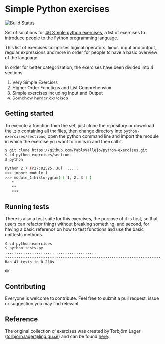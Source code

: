 Simple Python exercises
================

[![Build Status](https://travis-ci.org/PabloVallejo/python-exercises.png?branch=master)](https://travis-ci.org/PabloVallejo/python-exercises)

Set of solutions for [46 Simple python exercises](https://github.com/PabloVallejo/python-exercises/blob/master/exercises-list.md), a list of exercises to introduce people to the
Python programming language.

This list of exercises comprises logical operators, loops, input and output, regular expressions and
more in order for people to have a basic overview of the language.

In order for better categorization, the exercises have been divided into 4 sections.

1. Very Simple Exercises
2. Higher Order Functions and List Comprehension
3. Simple exercises including Input and Output
4. Somehow harder exercises

## Getting started
To execute a function from the set, just clone the repository or download the .zip containing all the files, then change directory into `python-exercises/sections`, open the python command line and import the module in
which the exercise you want to run is in and then call it.

```bash
$ git clone https://github.com/PabloVallejo/python-exercises.git
$ cd python-exercises/sections
$ python

Python 2.7 (r27:82525, Jul ......
>>> import module_1
>>> module_1.historygram( [ 1, 2, 3 ] )
   *
   **
   ***
```


## Running tests

There is also a test suite for this exercises, the purpose of it is first, so that users can refactor
things without breaking something, and second, for having a basic reference on how to test
functions and use the basic unittests methods.

```bash
$ cd python-exercises
$ python tests.py
.........................................
----------------------------------------------------------------------
Ran 41 tests in 0.218s

OK
```

## Contributing
Everyone is welcome to contribute. Feel free to submit a pull request, issue or suggestion you may find relevant.


## Reference
The original collection of exercises was created by Torbjörn Lager (torbjorn.lager@ling.gu.se)
and can be found [here](http://www.ling.gu.se/~lager/python_exercises.html).
